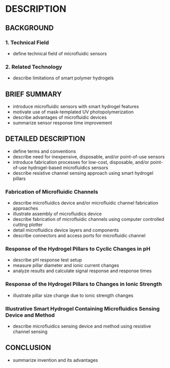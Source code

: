 # DESCRIPTION

## BACKGROUND

### 1. Technical Field

- define technical field of microfluidic sensors

### 2. Related Technology

- describe limitations of smart polymer hydrogels

## BRIEF SUMMARY

- introduce microfluidic sensors with smart hydrogel features
- motivate use of mask-templated UV photopolymerization
- describe advantages of microfluidic devices
- summarize sensor response time improvement

## DETAILED DESCRIPTION

- define terms and conventions
- describe need for inexpensive, disposable, and/or point-of-use sensors
- introduce fabrication processes for low-cost, disposable, and/or point-of-use hydrogel-based microfluidics sensors
- describe resistive channel sensing approach using smart hydrogel pillars

### Fabrication of Microfluidic Channels

- describe microfluidics device and/or microfluidic channel fabrication approaches
- illustrate assembly of microfluidics device
- describe fabrication of microfluidic channels using computer controlled cutting plotter
- detail microfluidics device layers and components
- describe connectors and access ports for microfluidic channel

### Response of the Hydrogel Pillars to Cyclic Changes in pH

- describe pH response test setup
- measure pillar diameter and ionic current changes
- analyze results and calculate signal response and response times

### Response of the Hydrogel Pillars to Changes in Ionic Strength

- illustrate pillar size change due to ionic strength changes

### Illustrative Smart Hydrogel Containing Microfluidics Sensing Device and Method

- describe microfluidics sensing device and method using resistive channel sensing

## CONCLUSION

- summarize invention and its advantages

